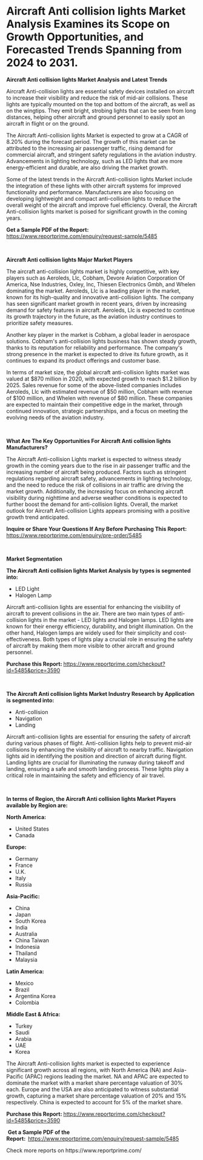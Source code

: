 <p><h1>Aircraft Anti collision lights Market Analysis Examines its Scope on Growth Opportunities, and Forecasted Trends Spanning from 2024 to 2031.</h1></p><p><strong>Aircraft Anti collision lights Market Analysis and Latest Trends</strong></p>
<p><p>Aircraft Anti-collision lights are essential safety devices installed on aircraft to increase their visibility and reduce the risk of mid-air collisions. These lights are typically mounted on the top and bottom of the aircraft, as well as on the wingtips. They emit bright, strobing lights that can be seen from long distances, helping other aircraft and ground personnel to easily spot an aircraft in flight or on the ground.</p><p>The Aircraft Anti-collision lights Market is expected to grow at a CAGR of 8.20% during the forecast period. The growth of this market can be attributed to the increasing air passenger traffic, rising demand for commercial aircraft, and stringent safety regulations in the aviation industry. Advancements in lighting technology, such as LED lights that are more energy-efficient and durable, are also driving the market growth.</p><p>Some of the latest trends in the Aircraft Anti-collision lights Market include the integration of these lights with other aircraft systems for improved functionality and performance. Manufacturers are also focusing on developing lightweight and compact anti-collision lights to reduce the overall weight of the aircraft and improve fuel efficiency. Overall, the Aircraft Anti-collision lights market is poised for significant growth in the coming years.</p></p>
<p><strong>Get a Sample PDF of the Report:&nbsp;</strong> <a href="https://www.reportprime.com/enquiry/request-sample/5485">https://www.reportprime.com/enquiry/request-sample/5485</a></p>
<p>&nbsp;</p>
<p><strong>Aircraft Anti collision lights Major Market Players</strong></p>
<p><p>The aircraft anti-collision lights market is highly competitive, with key players such as Aeroleds, Llc, Cobham, Devore Aviation Corporation Of America, Nse Industries, Oxley, Inc, Thiesen Electronics Gmbh, and Whelen dominating the market. Aeroleds, Llc is a leading player in the market, known for its high-quality and innovative anti-collision lights. The company has seen significant market growth in recent years, driven by increasing demand for safety features in aircraft. Aeroleds, Llc is expected to continue its growth trajectory in the future, as the aviation industry continues to prioritize safety measures.</p><p>Another key player in the market is Cobham, a global leader in aerospace solutions. Cobham's anti-collision lights business has shown steady growth, thanks to its reputation for reliability and performance. The company's strong presence in the market is expected to drive its future growth, as it continues to expand its product offerings and customer base.</p><p>In terms of market size, the global aircraft anti-collision lights market was valued at $870 million in 2020, with expected growth to reach $1.2 billion by 2025. Sales revenue for some of the above-listed companies includes Aeroleds, Llc with estimated revenue of $50 million, Cobham with revenue of $100 million, and Whelen with revenue of $80 million. These companies are expected to maintain their competitive edge in the market, through continued innovation, strategic partnerships, and a focus on meeting the evolving needs of the aviation industry.</p></p>
<p>&nbsp;</p>
<p><strong>What Are The Key Opportunities For Aircraft Anti collision lights Manufacturers?</strong></p>
<p><p>The Aircraft Anti-collision Lights market is expected to witness steady growth in the coming years due to the rise in air passenger traffic and the increasing number of aircraft being produced. Factors such as stringent regulations regarding aircraft safety, advancements in lighting technology, and the need to reduce the risk of collisions in air traffic are driving the market growth. Additionally, the increasing focus on enhancing aircraft visibility during nighttime and adverse weather conditions is expected to further boost the demand for anti-collision lights. Overall, the market outlook for Aircraft Anti-collision Lights appears promising with a positive growth trend anticipated.</p></p>
<p><strong>Inquire or Share Your Questions If Any Before Purchasing This Report:</strong> <a href="https://www.reportprime.com/enquiry/pre-order/5485">https://www.reportprime.com/enquiry/pre-order/5485</a></p>
<p>&nbsp;</p>
<p><strong>Market Segmentation</strong></p>
<p><strong>The Aircraft Anti collision lights Market Analysis by types is segmented into:</strong></p>
<p><ul><li>LED Light</li><li>Halogen Lamp</li></ul></p>
<p><p>Aircraft anti-collision lights are essential for enhancing the visibility of aircraft to prevent collisions in the air. There are two main types of anti-collision lights in the market - LED lights and Halogen lamps. LED lights are known for their energy efficiency, durability, and bright illumination. On the other hand, Halogen lamps are widely used for their simplicity and cost-effectiveness. Both types of lights play a crucial role in ensuring the safety of aircraft by making them more visible to other aircraft and ground personnel.</p></p>
<p><strong>Purchase this Report:&nbsp;</strong><a href="https://www.reportprime.com/checkout?id=5485&price=3590">https://www.reportprime.com/checkout?id=5485&price=3590</a></p>
<p>&nbsp;</p>
<p><strong>The Aircraft Anti collision lights Market Industry Research by Application is segmented into:</strong></p>
<p><ul><li>Anti-collision</li><li>Navigation</li><li>Landing</li></ul></p>
<p><p>Aircraft anti-collision lights are essential for ensuring the safety of aircraft during various phases of flight. Anti-collision lights help to prevent mid-air collisions by enhancing the visibility of aircraft to nearby traffic. Navigation lights aid in identifying the position and direction of aircraft during flight. Landing lights are crucial for illuminating the runway during takeoff and landing, ensuring a safe and smooth landing process. These lights play a critical role in maintaining the safety and efficiency of air travel.</p></p>
<p>&nbsp;</p>
<p><strong>In terms of Region, the Aircraft Anti collision lights Market Players available by Region are:</strong></p>
<p>
    <p> <strong> North America: </strong>
        <ul>
            <li>United States</li>
            <li>Canada</li>
        </ul>
        </p> 
    <p> <strong> Europe: </strong>
        <ul>
            <li>Germany</li>
            <li>France</li>
            <li>U.K.</li>
            <li>Italy</li>
            <li>Russia</li>
        </ul>
        </p> 
    <p> <strong> Asia-Pacific: </strong>
        <ul>
            <li>China</li>
            <li>Japan</li>
            <li>South Korea</li>
            <li>India</li>
            <li>Australia</li>
            <li>China Taiwan</li>
            <li>Indonesia</li>
            <li>Thailand</li>
            <li>Malaysia</li>
        </ul>
        </p> 
    <p> <strong> Latin America: </strong>
        <ul>
            <li>Mexico</li>
            <li>Brazil</li>
            <li>Argentina Korea</li>
            <li>Colombia</li>
        </ul>
        </p> 
    <p> <strong> Middle East & Africa: </strong>
        <ul>
            <li>Turkey</li>
            <li>Saudi</li>
            <li>Arabia</li>
            <li>UAE</li>
            <li>Korea</li>
        </ul>
    </p>
    </p>
<p><p>The Aircraft Anti-collision lights market is expected to experience significant growth across all regions, with North America (NA) and Asia-Pacific (APAC) regions leading the market. NA and APAC are expected to dominate the market with a market share percentage valuation of 30% each. Europe and the USA are also anticipated to witness substantial growth, capturing a market share percentage valuation of 20% and 15% respectively. China is expected to account for 5% of the market share.</p></p>
<p><strong>Purchase this Report: </strong><a href="https://www.reportprime.com/checkout?id=5485&price=3590">https://www.reportprime.com/checkout?id=5485&price=3590</a></p>
<p>&nbsp;<strong>Get a Sample PDF of the Report:&nbsp;&nbsp;</strong><a href="https://www.reportprime.com/enquiry/request-sample/5485">https://www.reportprime.com/enquiry/request-sample/5485</a></p>
<p><strong></strong></p>
<p>Check more reports on https://www.reportprime.com/</p>